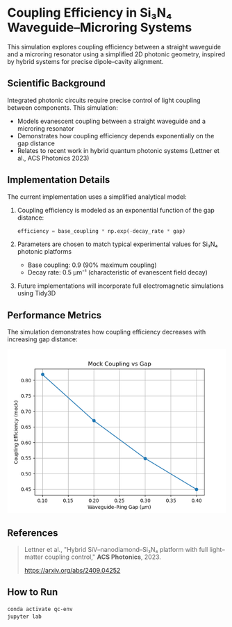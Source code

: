 ﻿# Coupling Efficiency in Si₃N₄ Waveguide–Microring Systems

This simulation explores coupling efficiency between a straight waveguide and a microring resonator using a simplified 2D photonic geometry, inspired by hybrid systems for precise dipole–cavity alignment.

## Scientific Background

Integrated photonic circuits require precise control of light coupling between components. This simulation:

- Models evanescent coupling between a straight waveguide and a microring resonator
- Demonstrates how coupling efficiency depends exponentially on the gap distance
- Relates to recent work in hybrid quantum photonic systems (Lettner et al., ACS Photonics 2023)

## Implementation Details

The current implementation uses a simplified analytical model:

1. Coupling efficiency is modeled as an exponential function of the gap distance:
   ```python
   efficiency = base_coupling * np.exp(-decay_rate * gap)
   ```

2. Parameters are chosen to match typical experimental values for Si₃N₄ photonic platforms
   - Base coupling: 0.9 (90% maximum coupling)
   - Decay rate: 0.5 μm⁻¹ (characteristic of evanescent field decay)

3. Future implementations will incorporate full electromagnetic simulations using Tidy3D

## Performance Metrics

The simulation demonstrates how coupling efficiency decreases with increasing gap distance:

![coupling_vs_gap](coupling_vs_gap_mock.png)

## References

> Lettner et al., "Hybrid SiV–nanodiamond–Si₃N₄ platform with full light–matter coupling control," **ACS Photonics**, 2023.
>
> https://arxiv.org/abs/2409.04252

## How to Run

```bash
conda activate qc-env
jupyter lab
```